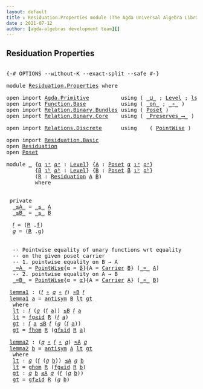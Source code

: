 ```yaml
---
layout: default
title : Residuation.Properties module (The Agda Universal Algebra Library)
date : 2021-07-12
author: [agda-algebras development team][]
---
```


## Residuation Properties

<pre class="Agda">

<a id="203" class="Symbol">{-#</a> <a id="207" class="Keyword">OPTIONS</a> <a id="215" class="Pragma">--without-K</a> <a id="227" class="Pragma">--exact-split</a> <a id="241" class="Pragma">--safe</a> <a id="248" class="Symbol">#-}</a>

<a id="253" class="Keyword">module</a> <a id="260" href="Residuation.Properties.html" class="Module">Residuation.Properties</a> <a id="283" class="Keyword">where</a>

<a id="290" class="Keyword">open</a> <a id="295" class="Keyword">import</a> <a id="302" href="Agda.Primitive.html" class="Module">Agda.Primitive</a>          <a id="326" class="Keyword">using</a> <a id="332" class="Symbol">(</a> <a id="334" href="Agda.Primitive.html#810" class="Primitive Operator">_⊔_</a> <a id="338" class="Symbol">;</a> <a id="340" href="Agda.Primitive.html#597" class="Postulate">Level</a> <a id="346" class="Symbol">;</a> <a id="348" href="Agda.Primitive.html#780" class="Primitive">lsuc</a><a id="352" class="Symbol">)</a> <a id="354" class="Keyword">renaming</a> <a id="363" class="Symbol">(</a> <a id="365" href="Agda.Primitive.html#326" class="Primitive">Set</a> <a id="369" class="Symbol">to</a> <a id="372" class="Primitive">Type</a> <a id="377" class="Symbol">)</a>
<a id="379" class="Keyword">open</a> <a id="384" class="Keyword">import</a> <a id="391" href="Function.Base.html" class="Module">Function.Base</a>           <a id="415" class="Keyword">using</a> <a id="421" class="Symbol">(</a> <a id="423" href="Function.Base.html#6285" class="Function Operator">_on_</a> <a id="428" class="Symbol">;</a> <a id="430" href="Function.Base.html#1031" class="Function Operator">_∘_</a> <a id="434" class="Symbol">)</a>
<a id="436" class="Keyword">open</a> <a id="441" class="Keyword">import</a> <a id="448" href="Relation.Binary.Bundles.html" class="Module">Relation.Binary.Bundles</a> <a id="472" class="Keyword">using</a> <a id="478" class="Symbol">(</a> <a id="480" href="Relation.Binary.Bundles.html#3028" class="Record">Poset</a> <a id="486" class="Symbol">)</a>
<a id="488" class="Keyword">open</a> <a id="493" class="Keyword">import</a> <a id="500" href="Relation.Binary.Core.html" class="Module">Relation.Binary.Core</a>    <a id="524" class="Keyword">using</a> <a id="530" class="Symbol">(</a> <a id="532" href="Relation.Binary.Core.html#1563" class="Function Operator">_Preserves_⟶_</a> <a id="546" class="Symbol">)</a>

<a id="549" class="Keyword">open</a> <a id="554" class="Keyword">import</a> <a id="561" href="Relations.Discrete.html" class="Module">Relations.Discrete</a>      <a id="585" class="Keyword">using</a>    <a id="594" class="Symbol">(</a> <a id="596" href="Relations.Discrete.html#1372" class="Function">PointWise</a> <a id="606" class="Symbol">)</a>

<a id="609" class="Keyword">open</a> <a id="614" class="Keyword">import</a> <a id="621" href="Residuation.Basic.html" class="Module">Residuation.Basic</a>
<a id="639" class="Keyword">open</a> <a id="644" href="Residuation.Basic.html#695" class="Module">Residuation</a>
<a id="656" class="Keyword">open</a> <a id="661" href="Relation.Binary.Bundles.html#3028" class="Module">Poset</a>

<a id="668" class="Keyword">module</a> <a id="675" href="Residuation.Properties.html#675" class="Module">_</a> <a id="677" class="Symbol">{</a><a id="678" href="Residuation.Properties.html#678" class="Bound">α</a> <a id="680" href="Residuation.Properties.html#680" class="Bound">ιᵃ</a> <a id="683" href="Residuation.Properties.html#683" class="Bound">ρᵃ</a> <a id="686" class="Symbol">:</a> <a id="688" href="Agda.Primitive.html#597" class="Postulate">Level</a><a id="693" class="Symbol">}</a> <a id="695" class="Symbol">{</a><a id="696" href="Residuation.Properties.html#696" class="Bound">A</a> <a id="698" class="Symbol">:</a> <a id="700" href="Relation.Binary.Bundles.html#3028" class="Record">Poset</a> <a id="706" href="Residuation.Properties.html#678" class="Bound">α</a> <a id="708" href="Residuation.Properties.html#680" class="Bound">ιᵃ</a> <a id="711" href="Residuation.Properties.html#683" class="Bound">ρᵃ</a><a id="713" class="Symbol">}</a>
         <a id="724" class="Symbol">{</a><a id="725" href="Residuation.Properties.html#725" class="Bound">β</a> <a id="727" href="Residuation.Properties.html#727" class="Bound">ιᵇ</a> <a id="730" href="Residuation.Properties.html#730" class="Bound">ρᵇ</a> <a id="733" class="Symbol">:</a> <a id="735" href="Agda.Primitive.html#597" class="Postulate">Level</a><a id="740" class="Symbol">}</a> <a id="742" class="Symbol">{</a><a id="743" href="Residuation.Properties.html#743" class="Bound">B</a> <a id="745" class="Symbol">:</a> <a id="747" href="Relation.Binary.Bundles.html#3028" class="Record">Poset</a> <a id="753" href="Residuation.Properties.html#725" class="Bound">β</a> <a id="755" href="Residuation.Properties.html#727" class="Bound">ιᵇ</a> <a id="758" href="Residuation.Properties.html#730" class="Bound">ρᵇ</a><a id="760" class="Symbol">}</a>
         <a id="771" class="Symbol">(</a><a id="772" href="Residuation.Properties.html#772" class="Bound">R</a> <a id="774" class="Symbol">:</a> <a id="776" href="Residuation.Basic.html#695" class="Record">Residuation</a> <a id="788" href="Residuation.Properties.html#696" class="Bound">A</a> <a id="790" href="Residuation.Properties.html#743" class="Bound">B</a><a id="791" class="Symbol">)</a>
         <a id="802" class="Keyword">where</a>


 <a id="811" class="Keyword">private</a>
  <a id="821" href="Residuation.Properties.html#821" class="Function Operator">_≤A_</a> <a id="826" class="Symbol">=</a> <a id="828" href="Relation.Binary.Bundles.html#3167" class="Field Operator">_≤_</a> <a id="832" href="Residuation.Properties.html#696" class="Bound">A</a>
  <a id="836" href="Residuation.Properties.html#836" class="Function Operator">_≤B_</a> <a id="841" class="Symbol">=</a> <a id="843" href="Relation.Binary.Bundles.html#3167" class="Field Operator">_≤_</a> <a id="847" href="Residuation.Properties.html#743" class="Bound">B</a>

  <a id="852" href="Residuation.Properties.html#852" class="Function">𝑓</a> <a id="854" class="Symbol">=</a> <a id="856" class="Symbol">(</a><a id="857" href="Residuation.Properties.html#772" class="Bound">R</a> <a id="859" class="Symbol">.</a><a id="860" href="Residuation.Basic.html#757" class="Field">f</a><a id="861" class="Symbol">)</a>
  <a id="865" href="Residuation.Properties.html#865" class="Function">𝑔</a> <a id="867" class="Symbol">=</a> <a id="869" class="Symbol">(</a><a id="870" href="Residuation.Properties.html#772" class="Bound">R</a> <a id="872" class="Symbol">.</a><a id="873" href="Residuation.Basic.html#790" class="Field">g</a><a id="874" class="Symbol">)</a>


  <a id="880" class="Comment">-- Pointwise equality of unary functions wrt equality</a>
  <a id="936" class="Comment">-- on the given poset carrier</a>
  <a id="968" class="Comment">-- 1. pointwise equality on B → A</a>
  <a id="1004" href="Residuation.Properties.html#1004" class="Function Operator">_≈̇A_</a> <a id="1010" class="Symbol">=</a> <a id="1012" href="Relations.Discrete.html#1372" class="Function">PointWise</a><a id="1021" class="Symbol">{</a><a id="1022" class="Argument">α</a> <a id="1024" class="Symbol">=</a> <a id="1026" href="Residuation.Properties.html#725" class="Bound">β</a><a id="1027" class="Symbol">}{</a><a id="1029" class="Argument">A</a> <a id="1031" class="Symbol">=</a> <a id="1033" href="Relation.Binary.Bundles.html#3104" class="Field">Carrier</a> <a id="1041" href="Residuation.Properties.html#743" class="Bound">B</a><a id="1042" class="Symbol">}</a> <a id="1044" class="Symbol">(</a><a id="1045" href="Relation.Binary.Bundles.html#3131" class="Field Operator">_≈_</a> <a id="1049" href="Residuation.Properties.html#696" class="Bound">A</a><a id="1050" class="Symbol">)</a>
  <a id="1054" class="Comment">-- 2. pointwise equality on A → B</a>
  <a id="1090" href="Residuation.Properties.html#1090" class="Function Operator">_≈̇B_</a> <a id="1096" class="Symbol">=</a> <a id="1098" href="Relations.Discrete.html#1372" class="Function">PointWise</a><a id="1107" class="Symbol">{</a><a id="1108" class="Argument">α</a> <a id="1110" class="Symbol">=</a> <a id="1112" href="Residuation.Properties.html#678" class="Bound">α</a><a id="1113" class="Symbol">}{</a><a id="1115" class="Argument">A</a> <a id="1117" class="Symbol">=</a> <a id="1119" href="Relation.Binary.Bundles.html#3104" class="Field">Carrier</a> <a id="1127" href="Residuation.Properties.html#696" class="Bound">A</a><a id="1128" class="Symbol">}</a> <a id="1130" class="Symbol">(</a><a id="1131" href="Relation.Binary.Bundles.html#3131" class="Field Operator">_≈_</a> <a id="1135" href="Residuation.Properties.html#743" class="Bound">B</a><a id="1136" class="Symbol">)</a>

 <a id="1140" href="Residuation.Properties.html#1140" class="Function">lemma1</a> <a id="1147" class="Symbol">:</a> <a id="1149" class="Symbol">(</a><a id="1150" href="Residuation.Properties.html#852" class="Function">𝑓</a> <a id="1152" href="Function.Base.html#1031" class="Function Operator">∘</a> <a id="1154" href="Residuation.Properties.html#865" class="Function">𝑔</a> <a id="1156" href="Function.Base.html#1031" class="Function Operator">∘</a> <a id="1158" href="Residuation.Properties.html#852" class="Function">𝑓</a><a id="1159" class="Symbol">)</a> <a id="1161" href="Residuation.Properties.html#1090" class="Function Operator">≈̇B</a> <a id="1165" href="Residuation.Properties.html#852" class="Function">𝑓</a>
 <a id="1168" href="Residuation.Properties.html#1140" class="Function">lemma1</a> <a id="1175" href="Residuation.Properties.html#1175" class="Bound">a</a> <a id="1177" class="Symbol">=</a> <a id="1179" href="Relation.Binary.Structures.html#3275" class="Function">antisym</a> <a id="1187" href="Residuation.Properties.html#743" class="Bound">B</a> <a id="1189" href="Residuation.Properties.html#1205" class="Function">lt</a> <a id="1192" href="Residuation.Properties.html#1252" class="Function">gt</a>
  <a id="1197" class="Keyword">where</a>
  <a id="1205" href="Residuation.Properties.html#1205" class="Function">lt</a> <a id="1208" class="Symbol">:</a> <a id="1210" href="Residuation.Properties.html#852" class="Function">𝑓</a> <a id="1212" class="Symbol">(</a><a id="1213" href="Residuation.Properties.html#865" class="Function">𝑔</a> <a id="1215" class="Symbol">(</a><a id="1216" href="Residuation.Properties.html#852" class="Function">𝑓</a> <a id="1218" href="Residuation.Properties.html#1175" class="Bound">a</a><a id="1219" class="Symbol">))</a> <a id="1222" href="Residuation.Properties.html#836" class="Function Operator">≤B</a> <a id="1225" href="Residuation.Properties.html#852" class="Function">𝑓</a> <a id="1227" href="Residuation.Properties.html#1175" class="Bound">a</a>
  <a id="1231" href="Residuation.Properties.html#1205" class="Function">lt</a> <a id="1234" class="Symbol">=</a> <a id="1236" href="Residuation.Basic.html#923" class="Field">fg≤id</a> <a id="1242" href="Residuation.Properties.html#772" class="Bound">R</a> <a id="1244" class="Symbol">(</a><a id="1245" href="Residuation.Properties.html#852" class="Function">𝑓</a> <a id="1247" href="Residuation.Properties.html#1175" class="Bound">a</a><a id="1248" class="Symbol">)</a>
  <a id="1252" href="Residuation.Properties.html#1252" class="Function">gt</a> <a id="1255" class="Symbol">:</a> <a id="1257" href="Residuation.Properties.html#852" class="Function">𝑓</a> <a id="1259" href="Residuation.Properties.html#1175" class="Bound">a</a> <a id="1261" href="Residuation.Properties.html#836" class="Function Operator">≤B</a> <a id="1264" href="Residuation.Properties.html#852" class="Function">𝑓</a> <a id="1266" class="Symbol">(</a><a id="1267" href="Residuation.Properties.html#865" class="Function">𝑔</a> <a id="1269" class="Symbol">(</a><a id="1270" href="Residuation.Properties.html#852" class="Function">𝑓</a> <a id="1272" href="Residuation.Properties.html#1175" class="Bound">a</a><a id="1273" class="Symbol">))</a>
  <a id="1278" href="Residuation.Properties.html#1252" class="Function">gt</a> <a id="1281" class="Symbol">=</a> <a id="1283" href="Residuation.Basic.html#823" class="Field">fhom</a> <a id="1288" href="Residuation.Properties.html#772" class="Bound">R</a> <a id="1290" class="Symbol">(</a><a id="1291" href="Residuation.Basic.html#893" class="Field">gf≥id</a> <a id="1297" href="Residuation.Properties.html#772" class="Bound">R</a> <a id="1299" href="Residuation.Properties.html#1175" class="Bound">a</a><a id="1300" class="Symbol">)</a>

 <a id="1304" href="Residuation.Properties.html#1304" class="Function">lemma2</a> <a id="1311" class="Symbol">:</a> <a id="1313" class="Symbol">(</a><a id="1314" href="Residuation.Properties.html#865" class="Function">𝑔</a> <a id="1316" href="Function.Base.html#1031" class="Function Operator">∘</a> <a id="1318" href="Residuation.Properties.html#852" class="Function">𝑓</a> <a id="1320" href="Function.Base.html#1031" class="Function Operator">∘</a> <a id="1322" href="Residuation.Properties.html#865" class="Function">𝑔</a><a id="1323" class="Symbol">)</a> <a id="1325" href="Residuation.Properties.html#1004" class="Function Operator">≈̇A</a> <a id="1329" href="Residuation.Properties.html#865" class="Function">𝑔</a>
 <a id="1332" href="Residuation.Properties.html#1304" class="Function">lemma2</a> <a id="1339" href="Residuation.Properties.html#1339" class="Bound">b</a> <a id="1341" class="Symbol">=</a> <a id="1343" href="Relation.Binary.Structures.html#3275" class="Function">antisym</a> <a id="1351" href="Residuation.Properties.html#696" class="Bound">A</a> <a id="1353" href="Residuation.Properties.html#1369" class="Function">lt</a> <a id="1356" href="Residuation.Properties.html#1421" class="Function">gt</a>
  <a id="1361" class="Keyword">where</a>
  <a id="1369" href="Residuation.Properties.html#1369" class="Function">lt</a> <a id="1372" class="Symbol">:</a> <a id="1374" href="Residuation.Properties.html#865" class="Function">𝑔</a> <a id="1376" class="Symbol">(</a><a id="1377" href="Residuation.Properties.html#852" class="Function">𝑓</a> <a id="1379" class="Symbol">(</a><a id="1380" href="Residuation.Properties.html#865" class="Function">𝑔</a> <a id="1382" href="Residuation.Properties.html#1339" class="Bound">b</a><a id="1383" class="Symbol">))</a> <a id="1386" href="Residuation.Properties.html#821" class="Function Operator">≤A</a> <a id="1389" href="Residuation.Properties.html#865" class="Function">𝑔</a> <a id="1391" href="Residuation.Properties.html#1339" class="Bound">b</a>
  <a id="1395" href="Residuation.Properties.html#1369" class="Function">lt</a> <a id="1398" class="Symbol">=</a> <a id="1400" href="Residuation.Basic.html#858" class="Field">ghom</a> <a id="1405" href="Residuation.Properties.html#772" class="Bound">R</a> <a id="1407" class="Symbol">(</a><a id="1408" href="Residuation.Basic.html#923" class="Field">fg≤id</a> <a id="1414" href="Residuation.Properties.html#772" class="Bound">R</a> <a id="1416" href="Residuation.Properties.html#1339" class="Bound">b</a><a id="1417" class="Symbol">)</a>
  <a id="1421" href="Residuation.Properties.html#1421" class="Function">gt</a> <a id="1424" class="Symbol">:</a> <a id="1426" href="Residuation.Properties.html#865" class="Function">𝑔</a> <a id="1428" href="Residuation.Properties.html#1339" class="Bound">b</a> <a id="1430" href="Residuation.Properties.html#821" class="Function Operator">≤A</a> <a id="1433" href="Residuation.Properties.html#865" class="Function">𝑔</a> <a id="1435" class="Symbol">(</a><a id="1436" href="Residuation.Properties.html#852" class="Function">𝑓</a> <a id="1438" class="Symbol">(</a><a id="1439" href="Residuation.Properties.html#865" class="Function">𝑔</a> <a id="1441" href="Residuation.Properties.html#1339" class="Bound">b</a><a id="1442" class="Symbol">))</a>
  <a id="1447" href="Residuation.Properties.html#1421" class="Function">gt</a> <a id="1450" class="Symbol">=</a> <a id="1452" href="Residuation.Basic.html#893" class="Field">gf≥id</a> <a id="1458" href="Residuation.Properties.html#772" class="Bound">R</a> <a id="1460" class="Symbol">(</a><a id="1461" href="Residuation.Properties.html#865" class="Function">𝑔</a> <a id="1463" href="Residuation.Properties.html#1339" class="Bound">b</a><a id="1464" class="Symbol">)</a>

</pre>
